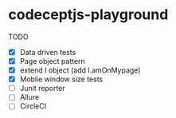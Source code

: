 # codeceptjs-playground

TODO

- [x] Data driven tests
- [x] Page object pattern
- [x] extend I object (add I.amOnMypage)
- [x] Moblie window size tests
- [ ] Junit reporter
- [ ] Allure
- [ ] CircleCI